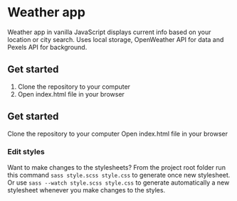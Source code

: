 # Weather app

Weather app in vanilla JavaScript displays current info based on your location or city search.    Uses local storage, OpenWeather API for data and Pexels API for background.
## Get started
1) Clone the repository to your computer
2) Open index.html file in your browser

## Get started

Clone the repository to your computer
Open index.html file in your browser

### Edit styles

Want to make changes to the stylesheets?
From the project root folder run this command `sass style.scss style.css` to generate once new stylesheet.
Or use `sass --watch style.scss style.css` to generate automatically a new stylesheet whenever you make changes to the styles.
